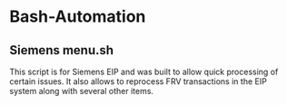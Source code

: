 # Bash-Automation

## Siemens menu.sh
This script is for Siemens EIP and was built to allow quick processing of certain issues. It also allows to reprocess FRV transactions in the EIP system along with several other items.

